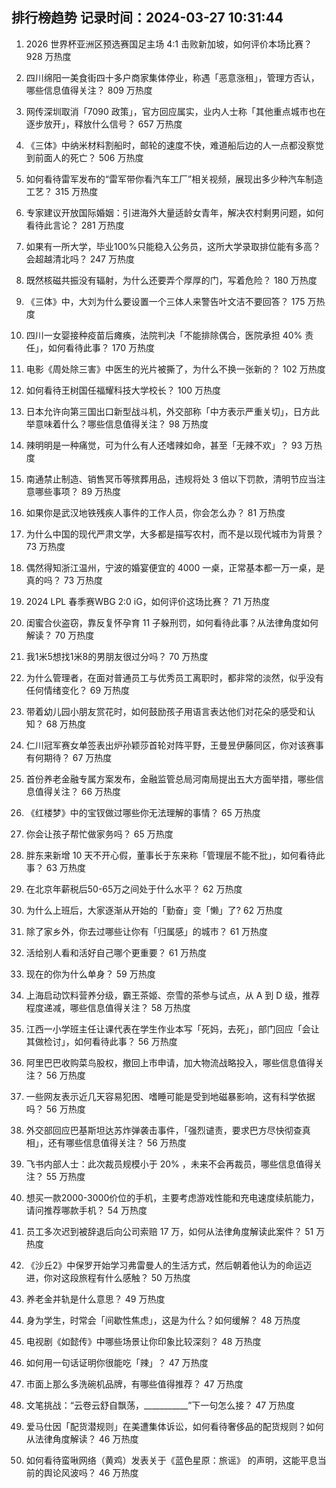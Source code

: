 
## 排行榜趋势 记录时间：2024-03-27 10:31:44
  
  1. 2026 世界杯亚洲区预选赛国足主场 4:1 击败新加坡，如何评价本场比赛？ 928 万热度
    
  2. 四川绵阳一美食街四十多户商家集体停业，称遇「恶意涨租」，管理方否认，哪些信息值得关注？ 809 万热度
    
  3. 网传深圳取消「7090 政策」，官方回应属实，业内人士称「其他重点城市也在逐步放开」，释放什么信号？ 657 万热度
    
  4. 《三体》中纳米材料割船时，邮轮的速度不快，难道船后边的人一点都没察觉到前面人的死亡？ 506 万热度
    
  5. 如何看待雷军发布的“雷军带你看汽车工厂”相关视频，展现出多少种汽车制造工艺？ 315 万热度
    
  6. 专家建议开放国际婚姻：引进海外大量适龄女青年，解决农村剩男问题，如何看待此言论？ 281 万热度
    
  7. 如果有一所大学，毕业100%只能稳入公务员，这所大学录取排位能有多高？会超越清北吗？ 247 万热度
    
  8. 既然核磁共振没有辐射，为什么还要弄个厚厚的门，写着危险？ 180 万热度
    
  9. 《三体》中，大刘为什么要设置一个三体人来警告叶文洁不要回答？ 175 万热度
    
  10. 四川一女婴接种疫苗后瘫痪，法院判决「不能排除偶合，医院承担 40% 责任」，如何看待此事？ 170 万热度
    
  11. 电影《周处除三害》中医生的光片被撕了，为什么不换一张新的？ 102 万热度
    
  12. 如何看待王树国任福耀科技大学校长？ 100 万热度
    
  13. 日本允许向第三国出口新型战斗机，外交部称「中方表示严重关切」，日方此举意味着什么？哪些信息值得关注？ 98 万热度
    
  14. 辣明明是一种痛觉，可为什么有人还嗜辣如命，甚至「无辣不欢」？ 93 万热度
    
  15. 南通禁止制造、销售冥币等殡葬用品，违规将处 3 倍以下罚款，清明节应当注意哪些事项？ 89 万热度
    
  16. 如果你是武汉地铁残疾人事件的工作人员，你会怎么办？ 81 万热度
    
  17. 为什么中国的现代严肃文学，大多都是描写农村，而不是以现代城市为背景？ 73 万热度
    
  18. 偶然得知浙江温州，宁波的婚宴便宜的 4000 一桌，正常基本都一万一桌，是真的吗？ 73 万热度
    
  19. 2024 LPL 春季赛WBG 2:0 iG，如何评价这场比赛？ 71 万热度
    
  20. 闺蜜合伙盗窃，靠反复怀孕育 11 子躲刑罚，如何看待此事？从法律角度如何解读？ 70 万热度
    
  21. 我1米5想找1米8的男朋友很过分吗？ 70 万热度
    
  22. 为什么管理者，在面对普通员工与优秀员工离职时，都非常的淡然，似乎没有任何情绪变化？ 69 万热度
    
  23. 带着幼儿园小朋友赏花时，如何鼓励孩子用语言表达他们对花朵的感受和认知？ 68 万热度
    
  24. 仁川冠军赛女单签表出炉孙颖莎首轮对阵平野，王曼昱伊藤同区，你对该赛事有何期待？ 67 万热度
    
  25. 首份养老金融专属方案发布，金融监管总局河南局提出五大方面举措，哪些信息值得关注？ 66 万热度
    
  26. 《红楼梦》中的宝钗做过哪些你无法理解的事情？ 65 万热度
    
  27. 你会让孩子帮忙做家务吗？ 65 万热度
    
  28. 胖东来新增 10 天不开心假，董事长于东来称「管理层不能不批」，如何看待此事？ 63 万热度
    
  29. 在北京年薪税后50-65万之间处于什么水平？ 62 万热度
    
  30. 为什么上班后，大家逐渐从开始的「勤奋」变「懒」了? 62 万热度
    
  31. 除了家乡外，你去过哪些让你有「归属感」的城市？ 61 万热度
    
  32. 活给别人看和活好自己哪个更重要？ 61 万热度
    
  33. 现在的你为什么单身？ 59 万热度
    
  34. 上海启动饮料营养分级，霸王茶姬、奈雪的茶参与试点，从 A 到 D 级，推荐程度递减，哪些信息值得关注？ 58 万热度
    
  35. 江西一小学班主任让课代表在学生作业本写「死妈，去死」，部门回应「会让其做检讨」，如何看待此事？ 56 万热度
    
  36. 阿里巴巴收购菜鸟股权，撤回上市申请，加大物流战略投入，哪些信息值得关注？ 56 万热度
    
  37. 一些网友表示近几天容易犯困、嗜睡可能是受到地磁暴影响，这有科学依据吗？ 56 万热度
    
  38. 外交部回应巴基斯坦达苏炸弹袭击事件，「强烈谴责，要求巴方尽快彻查真相」，还有哪些信息值得关注？ 56 万热度
    
  39. 飞书内部人士：此次裁员规模小于 20% ，未来不会再裁员，哪些信息值得关注？ 55 万热度
    
  40. 想买一款2000-3000价位的手机，主要考虑游戏性能和充电速度续航能力，请问推荐哪款手机？ 54 万热度
    
  41. 员工多次迟到被辞退后向公司索赔 17 万，如何从法律角度解读此案件？ 51 万热度
    
  42. 《沙丘2》中保罗开始学习弗雷曼人的生活方式，然后朝着他认为的命运迈进，你对这段旅程有什么感触？ 50 万热度
    
  43. 养老金并轨是什么意思？ 49 万热度
    
  44. 身为学生，时常会「间歇性焦虑」，这是为什么？如何缓解？ 48 万热度
    
  45. 电视剧《如懿传》中哪些场景让你印象比较深刻？ 48 万热度
    
  46. 如何用一句话证明你很能吃「辣」？ 47 万热度
    
  47. 市面上那么多洗碗机品牌，有哪些值得推荐？ 47 万热度
    
  48. 文笔挑战：“云卷云舒自飘荡，___________”下一句怎么接？ 47 万热度
    
  49. 爱马仕因「配货潜规则」在美遭集体诉讼，如何看待奢侈品的配货规则？如何从法律角度解读？ 46 万热度
    
  50. 如何看待蛮啾网络（黄鸡）发表关于《蓝色星原：旅谣》 的声明，这能平息当前的舆论风波吗？ 46 万热度
    